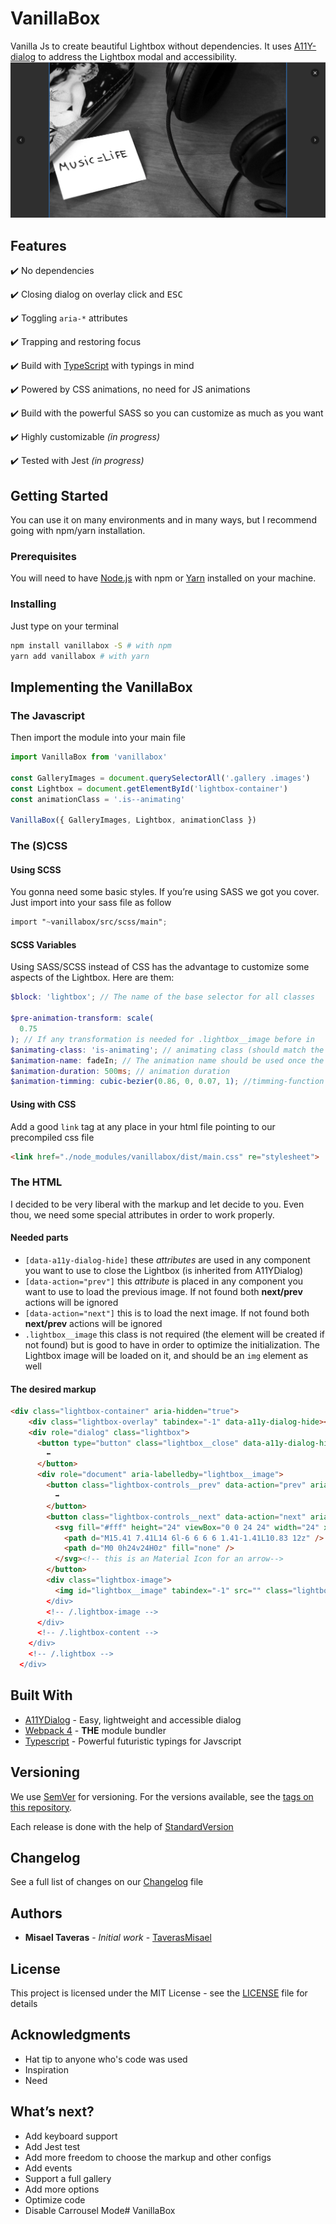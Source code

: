 # VanillaBox

Vanilla Js to create beautiful Lightbox without dependencies. It uses [A11Y-dialog](https://github.com/edenspiekermann/a11y-dialog) to address the Lightbox modal and accessibility.
![](readme/5548C8ED-C2BB-483F-A135-148D2B996BD7.png)

## Features

✔️ No dependencies

✔️ Closing dialog on overlay click and <kbd>ESC</kbd>

✔️ Toggling `aria-*` attributes

✔️ Trapping and restoring focus

✔️ Build with [TypeScript](http://www.typescriptlang.org/) with typings in mind

✔️ Powered by CSS animations, no need for JS animations

✔️ Build with the powerful SASS so you can customize as much as you want

✔️ Highly customizable _(in progress)_

✔️ Tested with Jest _(in progress)_

## Getting Started

You can use it on many environments and in many ways, but I recommend going with npm/yarn installation.

### Prerequisites

You will need to have [Node.js](https://nodejs.org/en/) with npm or [Yarn](https://yarnpkg.com/lang/en/) installed on your machine.

### Installing

Just type on your terminal

```bash
npm install vanillabox -S # with npm
yarn add vanillabox # with yarn
```

## Implementing the VanillaBox

### The Javascript

Then import the module into your main file

```javascript
import VanillaBox from 'vanillabox'

const GalleryImages = document.querySelectorAll('.gallery .images')
const Lightbox = document.getElementById('lightbox-container')
const animationClass = '.is--animating'

VanillaBox({ GalleryImages, Lightbox, animationClass })
```

### The (S)CSS

#### Using SCSS

You gonna need some basic styles. If you’re using SASS we got you cover. Just import into your sass file as follow

```scss
import "~vanillabox/src/scss/main";
```

#### SCSS Variables

Using SASS/SCSS instead of CSS has the advantage to customize some aspects of the Lightbox. Here are them:

```scss
$block: 'lightbox'; // The name of the base selector for all classes

$pre-animation-transform: scale(
  0.75
); // If any transformation is needed for .lightbox__image before in
$animating-class: 'is-animating'; // animating class (should match the used in the Javascript)
$animation-name: fadeIn; // The animation name should be used once the .lightbox__image is animating
$animation-duration: 500ms; // animation duration
$animation-timming: cubic-bezier(0.86, 0, 0.07, 1); //timming-function
```

#### Using with CSS

Add a good `link` tag at any place in your html file pointing to our precompiled css file

```html
<link href="./node_modules/vanillabox/dist/main.css" re="stylesheet">
```

### The HTML

I decided to be very liberal with the markup and let decide to you. Even thou, we need some special attributes in order to work properly.

#### Needed parts

* `[data-a11y-dialog-hide]` these _attributes_ are used in any component you want to use to close the Lightbox (is inherited from A11YDialog)
* `[data-action="prev"]` this _attribute_ is placed in any component you want to use to load the previous image. If not found both **next/prev** actions will be ignored
* `[data-action="next"]` this is to load the next image. If not found both **next/prev** actions will be ignored
* `.lightbox__image` this class is not required (the element will be created if not found) but is good to have in order to optimize the initialization. The Lightbox image will be loaded on it, and should be an `img` element as well

#### The desired markup

```html
<div class="lightbox-container" aria-hidden="true">
    <div class="lightbox-overlay" tabindex="-1" data-a11y-dialog-hide></div>
    <div role="dialog" class="lightbox">
      <button type="button" class="lightbox__close" data-a11y-dialog-hide aria-label="Cerrar lightbox">
        ⬅️
      </button>
      <div role="document" aria-labelledby="lightbox__image">
        <button class="lightbox-controls__prev" data-action="prev" aria-label="Imagen Anterior">
          ➡️
        </button>
        <button class="lightbox-controls__next" data-action="next" aria-label="Imagen Siguiente">
          <svg fill="#fff" height="24" viewBox="0 0 24 24" width="24" xmlns="http://www.w3.org/2000/svg" style="transform: rotate(180deg);">
            <path d="M15.41 7.41L14 6l-6 6 6 6 1.41-1.41L10.83 12z" />
            <path d="M0 0h24v24H0z" fill="none" />
          </svg><!-- this is an Material Icon for an arrow-->
        </button>
        <div class="lightbox-image">
          <img id="lightbox__image" tabindex="-1" src="" class="lightbox__image" alt="'>
        </div>
        <!-- /.lightbox-image -->
      </div>
      <!-- /.lightbox-content -->
    </div>
    <!-- /.lightbox -->
  </div>
```

## Built With

* [A11YDialog](https://github.com/edenspiekermann/a11y-dialog) - Easy, lightweight and accessible dialog
* [Webpack 4](https://webpack.js.org/) - **THE** module bundler
* [Typescript](http://www.typescriptlang.org/) - Powerful futuristic typings for Javscript

## Versioning

We use [SemVer](http://semver.org/) for versioning. For the versions available, see the [tags on this repository](https://github.com/taverasmisael/vanillabox/tags).

Each release is done with the help of [StandardVersion](https://github.com/conventional-changelog/standard-version)

## Changelog

See a full list of changes on our [Changelog](CHANGELOG.md) file

## Authors

* **Misael Taveras** - _Initial work_ - [TaverasMisael](https://github.com/taverasmisael)

## License

This project is licensed under the MIT License - see the [LICENSE](LICENSE) file for details

## Acknowledgments

* Hat tip to anyone who's code was used
* Inspiration
* Need

## What’s next?
* Add keyboard support
* Add Jest test
* Add more freedom to choose the markup and other configs
* Add events
* Support a full gallery
* Add more options
* Optimize code
* Disable Carrousel Mode# VanillaBox

